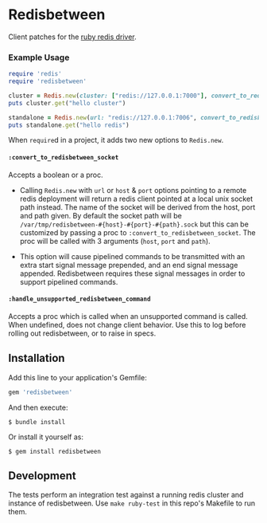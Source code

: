 # Redisbetween

Client patches for the [ruby redis driver](https://github.com/redis/redis-rb).

### Example Usage

```ruby
require 'redis'
require 'redisbetween'

cluster = Redis.new(cluster: ["redis://127.0.0.1:7000"], convert_to_redisbetween_socket: true)
puts cluster.get("hello cluster")

standalone = Redis.new(url: "redis://127.0.0.1:7006", convert_to_redisbetween_socket: true)
puts standalone.get("hello redis")
```

When `require`d in a project, it adds two new options to `Redis.new`.

#### `:convert_to_redisbetween_socket`

Accepts a boolean or a proc.

- Calling `Redis.new` with `url` or `host` & `port` options pointing to a remote redis deployment will return a redis client pointed at a local unix socket path instead. The name of the socket will be derived from the host, port and path given. By default the socket path will be `/var/tmp/redisbetween-#{host}-#{port}-#{path}.sock` but this can be customized by passing a proc to `:convert_to_redisbetween_socket`. The proc will be called with 3 arguments (`host`, `port` and `path`).

- This option will cause pipelined commands to be transmitted with an extra start signal message prepended, and an end signal message appended. Redisbetween requires these signal messages in order to support pipelined commands.

#### `:handle_unsupported_redisbetween_command`

Accepts a proc which is called when an unsupported command is called. When undefined, does not change client behavior. Use this to log before rolling out redisbetween, or to raise in specs.

## Installation

Add this line to your application's Gemfile:

```ruby
gem 'redisbetween'
```

And then execute:

    $ bundle install

Or install it yourself as:

    $ gem install redisbetween

## Development

The tests perform an integration test against a running redis cluster and instance of redisbetween. Use `make ruby-test` in this repo's Makefile to run them.
